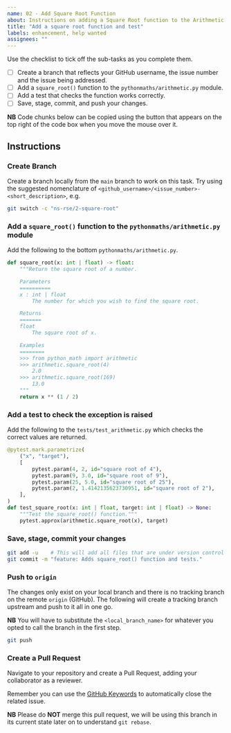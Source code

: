 ```yaml
---
name: 02 - Add Square Root Function
about: Instructions on adding a Square Root function to the Arithmetic module
title: "Add a square root function and test"
labels: enhancement, help wanted
assignees: ""
---
```


Use the checklist to tick off the sub-tasks as you complete them.

- [ ] Create a branch that reflects your GitHub username, the issue number and the issue being addressed.
- [ ] Add a `square_root()` function to the `pythonmaths/arithmetic.py` module.
- [ ] Add a test that checks the function works correctly.
- [ ] Save, stage, commit, and push your changes.

**NB** Code chunks below can be copied using the button that appears on the top right of the code box when you move the
mouse over it.

## Instructions

### Create Branch

Create a branch locally from the `main` branch to work on this task. Try using the suggested nomenclature of
`<github_username>/<issue_number>-<short_description>`, e.g.

```bash
git switch -c "ns-rse/2-square-root"
```

### Add a `square_root()` function to the `pythonmaths/arithmetic.py` module

Add the following to the bottom `pythonmaths/arithmetic.py`.

```python
def square_root(x: int | float) -> float:
    """Return the square root of a number.

    Parameters
    ==========
    x : int | float
        The number for which you wish to find the square root.

    Returns
    =======
    float
        The square root of x.

    Examples
    ========
    >>> from python_math import arithmetic
    >>> arithmetic.square_root(4)
        2.0
    >>> arithmetic.square_root(169)
        13.0
    """
    return x ** (1 / 2)
```

### Add a test to check the exception is raised

Add the following to the `tests/test_arithmetic.py` which checks the correct values are returned.

```python
@pytest.mark.parametrize(
    ("x", "target"),
    [
        pytest.param(4, 2, id="square root of 4"),
        pytest.param(9, 3.0, id="square root of 9"),
        pytest.param(25, 5.0, id="square root of 25"),
        pytest.param(2, 1.4142135623730951, id="square root of 2"),
    ],
)
def test_square_root(x: int | float, target: int | float) -> None:
    """Test the square_root() function."""
    pytest.approx(arithmetic.square_root(x), target)
```

### Save, stage, commit your changes

```bash
git add -u    # This will add all files that are under version control and have been modified
git commit -m "feature: Adds square_root() function and tests."
```

### Push to `origin`

The changes only exist on your local branch and there is no tracking branch on the remote `origin` (GitHub). The
following will create a tracking branch upstream and push to it all in one go.

**NB** You will have to substitute the `<local_branch_name>` for whatever you opted to call the branch in the first
step.

```bash
git push
```

### Create a Pull Request

Navigate to your repository and create a Pull Request, adding your collaborator as a reviewer.

Remember you can use the [GitHub
Keywords](https://docs.github.com/en/get-started/writing-on-github/working-with-advanced-formatting/using-keywords-in-issues-and-pull-requests)
to automatically close the related issue.

**NB** Please do **NOT** merge this pull request, we will be using this branch in its current state later on to
understand `git rebase`.
